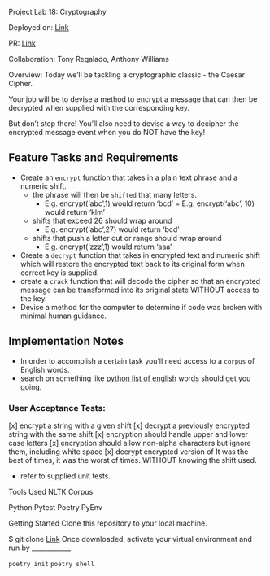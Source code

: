 Project Lab 18: Cryptography

Deployed on: [Link](https://github.com/kevinhenry/caesar-sipher)

PR: [Link](https://github.com/kevinhenry/caesar-sipher/pulls)

Collaboration:
  Tony Regalado, Anthony Williams

Overview: Today we’ll be tackling a cryptographic classic - the Caesar Cipher.

Your job will be to devise a method to encrypt a message that can then be decrypted when supplied with the corresponding key.

But don’t stop there! You’ll also need to devise a way to decipher the encrypted message event when you do NOT have the key!

## Feature Tasks and Requirements
- Create an `encrypt` function that takes in a plain text phrase and a numeric shift.
    - the phrase will then be `shifted` that many letters.
        - E.g. encrypt(‘abc’,1) would return ‘bcd’ = E.g. encrypt(‘abc’, 10) would return ‘klm’
    - shifts that exceed 26 should wrap around
        - E.g. encrypt(‘abc’,27) would return ‘bcd’
    - shifts that push a letter out or range should wrap around
        - E.g. encrypt(‘zzz’,1) would return ‘aaa’
- Create a `decrypt` function that takes in encrypted text and numeric shift which will restore the encrypted text back to its original form when correct key is supplied.
- create a `crack` function that will decode the cipher so that an encrypted message can be transformed into its original state WITHOUT access to the key.
- Devise a method for the computer to determine if code was broken with minimal human guidance.


## Implementation Notes
- In order to accomplish a certain task you’ll need access to a `corpus` of English words.
- search on something like [python list of english](https://www.programcreek.com/python/example/97191/nltk.corpus.words.words) words should get you going.


### User Acceptance Tests:
[x] encrypt a string with a given shift
[x] decrypt a previously encrypted string with the same shift
[x] encryption should handle upper and lower case letters
[x] encryption should allow non-alpha characters but ignore them, including white space
[x] decrypt encrypted version of It was the best of times, it was the worst of times. WITHOUT knowing the shift used.
* refer to supplied unit tests.

Tools Used
NLTK
Corpus


Python
Pytest
Poetry
PyEnv

Getting Started
Clone this repository to your local machine.

$ git clone [Link](https://github.com/kevinhenry/caesar-cipher.git)
Once downloaded, activate your virtual environment and run by ____________

`poetry init`
`poetry shell`
